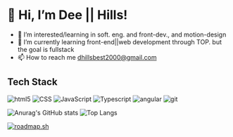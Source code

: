 # 👋 Hi, I’m Dee || Hills!
- 👀 I’m interested/learning in soft. eng. and front-dev., and motion-design
- 🌱 I’m currently learning front-end||web development through TOP. but the goal is fullstack
- 📫 How to reach me dhillsbest2000@gmail.com
## Tech Stack
<p>
  <img alt="html5" src="https://img.shields.io/badge/-HTML5-E34F26?style=flat-square&logo=html5&logoColor=white" />
  <img alt="CSS" src="https://img.shields.io/badge/CSS%20-%231572B6.svg?style=flat-square&logo=css3&logoColor=white" />  
  <img alt="JavaScript" src="https://img.shields.io/badge/JavaScript%20-%23F7DF1E.svg?style=flat-square&logo=javascript&logoColor=black" />  
  <img alt="Typescript" src="https://img.shields.io/badge/-Typescript-005BA1?style=flat-square&logo=typescript&logoColor=white" />    
  <img alt="angular" src="https://img.shields.io/badge/-Angular-DD0031?style=flat-square&logo=angular&logoColor=white" />
  <img alt="git" src="https://img.shields.io/badge/-Git-F05032?style=flat-square&logo=git&logoColor=white" />
</p>

![Anurag's GitHub stats](https://github-readme-stats.vercel.app/api?username=progdeess&show_icons=true&theme=transparent)
![Top Langs](https://github-readme-stats.vercel.app/api/top-langs/?username=progdeess&layout=compact)

[![roadmap.sh](https://api.roadmap.sh/v1-badge/wide/6443d92de272577374949f7c?variant=dark)](https://roadmap.sh)


<!---
pRogDeess/pRogDeess is a ✨ special ✨ repository because its `README.md` (this file) appears on your GitHub profile.
You can click the Preview link to take a look at your changes.
--->
